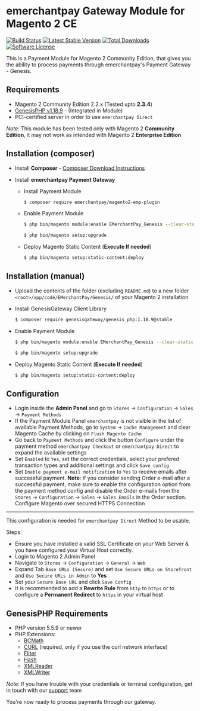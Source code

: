 emerchantpay Gateway Module for Magento 2 CE
=============================

[![Build Status](https://img.shields.io/travis/eMerchantPay/magento2-emp-plugin.svg?style=flat)](https://travis-ci.org/eMerchantPay/magento2-emp-plugin)
[![Latest Stable Version](https://poser.pugx.org/emerchantpay/magento2-emp-plugin/v/stable)](https://packagist.org/packages/emerchantpay/magento2-emp-plugin)
[![Total Downloads](https://img.shields.io/packagist/dt/emerchantpay/magento2-emp-plugin.svg?style=flat)](https://packagist.org/packages/emerchantpay/magento2-emp-plugin)
[![Software License](https://img.shields.io/badge/license-GPL-green.svg?style=flat)](http://opensource.org/licenses/gpl-2.0.php)

This is a Payment Module for Magento 2 Community Edition, that gives you the ability to process payments through emerchantpay's Payment Gateway - Genesis.

Requirements
------------

* Magento 2 Community Edition 2.2.x (Tested upto __2.3.4__)
* [GenesisPHP v1.18.9](https://github.com/GenesisGateway/genesis_php/releases/tag/1.18.9) - (Integrated in Module)
* PCI-certified server in order to use ```emerchantpay Direct```

*Note:* This module has been tested only with Magento 2 __Community Edition__, it may not work
as intended with Magento 2 __Enterprise Edition__

Installation (composer)
---------------------
* Install __Composer__ - [Composer Download Instructions](https://getcomposer.org/doc/00-intro.md)

* Install __emerchantpay Payment Gateway__

    * Install Payment Module

        ```sh
        $ composer require emerchantpay/magento2-emp-plugin
        ```

    * Enable Payment Module 
        
        ```sh
        $ php bin/magento module:enable EMerchantPay_Genesis --clear-static-content
        ```

        ```sh
        $ php bin/magento setup:upgrade
        ```

    * Deploy Magento Static Content (__Execute If needed__)
        ```sh
        $ php bin/magento setup:static-content:deploy
        ```

Installation (manual)
---------------------

* Upload the contents of the folder (excluding ```README.md```) to a new folder ```<root>/app/code/EMerchantPay/Genesis/``` of your Magento 2 installation
* Install GenesisGateway Client Library
    
    ```sh
    $ composer require genesisgateway/genesis_php:1.18.9@stable
    ```

* Enable Payment Module 

    ```sh
    $ php bin/magento module:enable EMerchantPay_Genesis --clear-static-content
    ```

    ```sh
    $ php bin/magento setup:upgrade
    ```

* Deploy Magento Static Content (__Execute If needed__)
    ```sh
    $ php bin/magento setup:static-content:deploy
    ```

Configuration
---------------------

* Login inside the __Admin Panel__ and go to ```Stores``` -> ```Configuration``` -> ```Sales``` -> ```Payment Methods```
* If the Payment Module Panel ```emerchantpay``` is not visible in the list of available Payment Methods, 
  go to  ```System``` -> ```Cache Management``` and clear Magento Cache by clicking on ```Flush Magento Cache```
* Go back to ```Payment Methods``` and click the button ```Configure``` under the payment method ```emerchantpay Checkout``` or ```emerchantpay Direct``` to expand the available settings
* Set ```Enabled``` to ```Yes```, set the correct credentials, select your prefered transaction types and additional settings and click ```Save config```
* Set ```Enable payment e-mail notification``` to ```Yes``` to receive emails after successful payment.
  **Note**: If you consider sending Order e-mail after a successful payment, make sure to enable the configuration option from the payment method config and disable 
  the Order e-mails from the ```Stores``` -> ```Configuration``` -> ```Sales``` -> ```Sales Emails``` in the Order section.
Configure Magento over secured HTTPS Connection
---------------------
This configuration is needed for ```emerchantpay Direct``` Method to be usable.

Steps:
* Ensure you have installed a valid SSL Certificate on your Web Server & you have configured your Virtual Host correctly.
* Login to Magento 2 Admin Panel
* Navigate to ```Stores``` -> ```Configuration``` -> ```General``` -> ```Web``` 
* Expand Tab ```Base URLs (Secure)``` and set ```Use Secure URLs on Storefront``` and ```Use Secure URLs in Admin``` to **Yes**
* Set your ```Secure Base URL``` and click ```Save Config```
* It is recommended to add a **Rewrite Rule** from ```http``` to ```https``` or to configure a **Permanent Redirect** to ```https``` in your virtual host

GenesisPHP Requirements
------------

* PHP version 5.5.9 or newer
* PHP Extensions:
    * [BCMath](https://php.net/bcmath)
    * [CURL](https://php.net/curl) (required, only if you use the curl network interface)
    * [Filter](https://php.net/filter)
    * [Hash](https://php.net/hash)
    * [XMLReader](https://php.net/xmlreader)
    * [XMLWriter](https://php.net/xmlwriter)

_Note_: If you have trouble with your credentials or terminal configuration, get in touch with our [support] team

You're now ready to process payments through our gateway.

[support]: mailto:tech-support@emerchantpay.net
